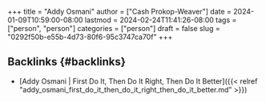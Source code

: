 +++
title = "Addy Osmani"
author = ["Cash Prokop-Weaver"]
date = 2024-01-09T10:59:00-08:00
lastmod = 2024-02-24T11:41:26-08:00
tags = ["person", "person"]
categories = ["person"]
draft = false
slug = "0292f50b-e55b-4d73-80f6-95c3747ca70f"
+++

## Backlinks {#backlinks}

-   [Addy Osmani | First Do It, Then Do It Right, Then Do It Better]({{< relref "addy_osmani_first_do_it_then_do_it_right_then_do_it_better.md" >}})
